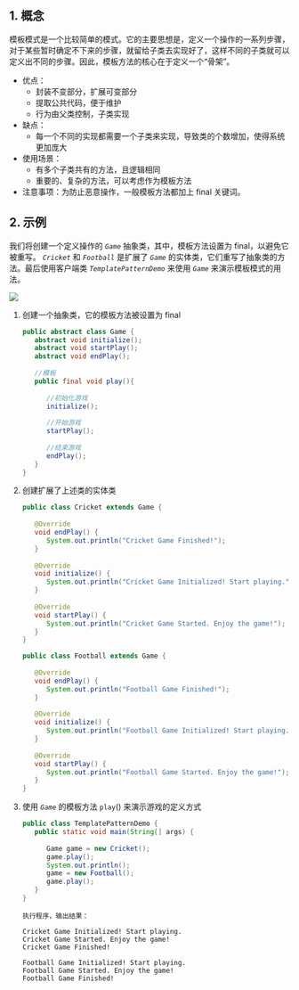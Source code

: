 ## 1. 概念

模板模式是一个比较简单的模式。它的主要思想是，定义一个操作的一系列步骤，对于某些暂时确定不下来的步骤，就留给子类去实现好了，这样不同的子类就可以定义出不同的步骤。因此，模板方法的核心在于定义一个“骨架”。

- 优点： 
    - 封装不变部分，扩展可变部分
    - 提取公共代码，便于维护
    - 行为由父类控制，子类实现
- 缺点：
    - 每一个不同的实现都需要一个子类来实现，导致类的个数增加，使得系统更加庞大
- 使用场景： 
    - 有多个子类共有的方法，且逻辑相同
    - 重要的、复杂的方法，可以考虑作为模板方法
- 注意事项：为防止恶意操作，一般模板方法都加上 final 关键词。

## 2. 示例

我们将创建一个定义操作的 *`Game`* 抽象类，其中，模板方法设置为 final，以避免它被重写。 *`Cricket`* 和 *`Football`* 是扩展了 *`Game`* 的实体类，它们重写了抽象类的方法。最后使用客户端类 *`TemplatePatternDemo`* 来使用 *`Game`* 来演示模板模式的用法。

![](https://chua-n.gitee.io/figure-bed/notebook/Java/81.jpg)

1. 创建一个抽象类，它的模板方法被设置为 final

    ```java
    public abstract class Game {
       abstract void initialize();
       abstract void startPlay();
       abstract void endPlay();
     
       //模板
       public final void play(){
     
          //初始化游戏
          initialize();
     
          //开始游戏
          startPlay();
     
          //结束游戏
          endPlay();
       }
    }
    ```

2. 创建扩展了上述类的实体类

    ```java
    public class Cricket extends Game {
     
       @Override
       void endPlay() {
          System.out.println("Cricket Game Finished!");
       }
     
       @Override
       void initialize() {
          System.out.println("Cricket Game Initialized! Start playing.");
       }
     
       @Override
       void startPlay() {
          System.out.println("Cricket Game Started. Enjoy the game!");
       }
    }
    ```

    ```java
    public class Football extends Game {
     
       @Override
       void endPlay() {
          System.out.println("Football Game Finished!");
       }
     
       @Override
       void initialize() {
          System.out.println("Football Game Initialized! Start playing.");
       }
     
       @Override
       void startPlay() {
          System.out.println("Football Game Started. Enjoy the game!");
       }
    }
    ```

3. 使用 *`Game`* 的模板方法 `play`() 来演示游戏的定义方式

    ```java
    public class TemplatePatternDemo {
       public static void main(String[] args) {
     
          Game game = new Cricket();
          game.play();
          System.out.println();
          game = new Football();
          game.play();      
       }
    }
    ```

    ```text
    执行程序，输出结果：
    
    Cricket Game Initialized! Start playing.
    Cricket Game Started. Enjoy the game!
    Cricket Game Finished!
    
    Football Game Initialized! Start playing.
    Football Game Started. Enjoy the game!
    Football Game Finished!
    ```

